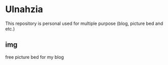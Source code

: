 # Ulnahzia

This repository is personal used for multiple purpose (blog, picture bed and etc.)

## img
free picture bed for my blog
